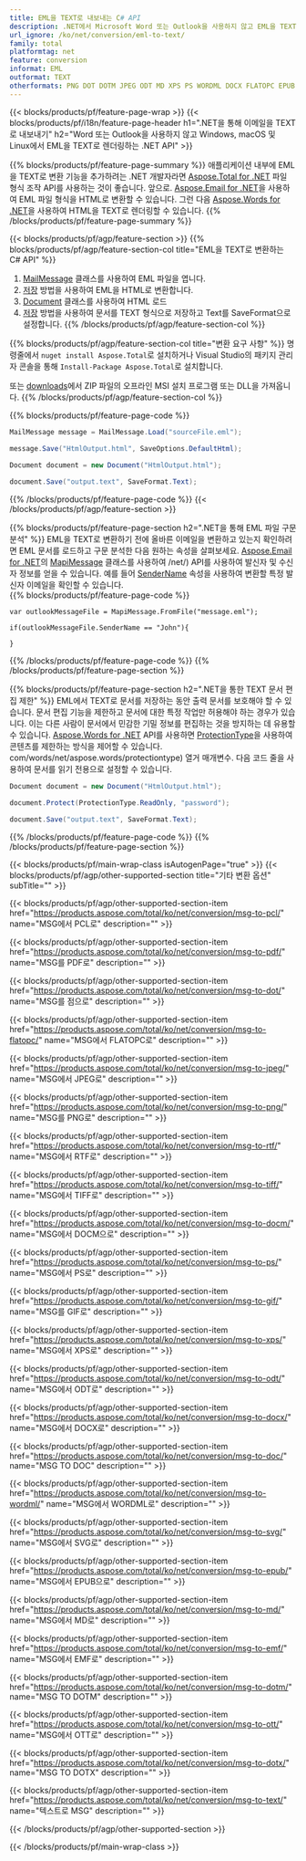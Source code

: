 ```yaml
---
title: EML을 TEXT로 내보내는 C# API
description: .NET에서 Microsoft Word 또는 Outlook을 사용하지 않고 EML을 TEXT로 변환
url_ignore: /ko/net/conversion/eml-to-text/
family: total
platformtag: net
feature: conversion
informat: EML
outformat: TEXT
otherformats: PNG DOT DOTM JPEG ODT MD XPS PS WORDML DOCX FLATOPC EPUB SVG TIFF DOTX RTF OTT DOCM DOC PDF PCL GIF TEXT EMF
---
```

{{< blocks/products/pf/feature-page-wrap >}}
{{< blocks/products/pf/i18n/feature-page-header h1=".NET을 통해 이메일을 TEXT로 내보내기" h2="Word 또는 Outlook을 사용하지 않고 Windows, macOS 및 Linux에서 EML을 TEXT로 렌더링하는 .NET API" >}}

{{% blocks/products/pf/feature-page-summary %}}
애플리케이션 내부에 EML을 TEXT로 변환 기능을 추가하려는 .NET 개발자라면 [Aspose.Total for .NET](https://products.aspose.com/total/net/) 파일 형식 조작 API를 사용하는 것이 좋습니다. 앞으로. [Aspose.Email for .NET](https://products.aspose.com/email/net/)을 사용하여 EML 파일 형식을 HTML로 변환할 수 있습니다. 그런 다음 [Aspose.Words for .NET](https://products.aspose.com/words/net/)을 사용하여 HTML을 TEXT로 렌더링할 수 있습니다.
{{% /blocks/products/pf/feature-page-summary  %}}

{{< blocks/products/pf/agp/feature-section >}}
{{% blocks/products/pf/agp/feature-section-col title="EML을 TEXT로 변환하는 C# API" %}}
1. [MailMessage](https://reference.aspose.com/eml/net/aspose.eml/mailmessage) 클래스를 사용하여 EML 파일을 엽니다.
2. [저장](https://reference.aspose.com/eml/net/aspose.eml.mailmessage/save/methods/3) 방법을 사용하여 EML을 HTML로 변환합니다.
3. [Document](https://reference.aspose.com/words/net/aspose.words/document) 클래스를 사용하여 HTML 로드
4. [저장](https://reference.aspose.com/words/net/aspose.words.document/save/methods/4) 방법을 사용하여 문서를 TEXT 형식으로 저장하고 Text를 SaveFormat으로 설정합니다.
{{% /blocks/products/pf/agp/feature-section-col %}}

{{% blocks/products/pf/agp/feature-section-col title="변환 요구 사항" %}}
명령줄에서 ```nuget install Aspose.Total```로 설치하거나 Visual Studio의 패키지 관리자 콘솔을 통해 ```Install-Package Aspose.Total```로 설치합니다.

또는 [downloads](https://downloads.aspose.com/total/net)에서 ZIP 파일의 오프라인 MSI 설치 프로그램 또는 DLL을 가져옵니다.
{{% /blocks/products/pf/agp/feature-section-col %}}

{{% blocks/products/pf/feature-page-code %}}

```cs
MailMessage message = MailMessage.Load("sourceFile.eml");
 
message.Save("HtmlOutput.html", SaveOptions.DefaultHtml);

Document document = new Document("HtmlOutput.html");

document.Save("output.text", SaveFormat.Text); 
```

{{% /blocks/products/pf/feature-page-code %}}
{{< /blocks/products/pf/agp/feature-section >}}

{{% blocks/products/pf/feature-page-section  h2=".NET을 통해 EML 파일 구문 분석" %}}
EML을 TEXT로 변환하기 전에 올바른 이메일을 변환하고 있는지 확인하려면 EML 문서를 로드하고 구문 분석한 다음 원하는 속성을 살펴보세요. [Aspose.Email for .NET](https://products.aspose.com/eml)의 [MapiMessage](https://reference.aspose.com/eml/net/aspose.eml.mapi/mapimessage) 클래스를 사용하여 /net/) API를 사용하여 발신자 및 수신자 정보를 얻을 수 있습니다. 예를 들어 [SenderName](https://reference.aspose.com/eml/net/aspose.eml.mapi/mapimessage/properties/sendername) 속성을 사용하여 변환할 특정 발신자 이메일을 확인할 수 있습니다.  
{{% blocks/products/pf/feature-page-code %}}

```cs// instantiate MapiMessage to load an EML file from disk
var outlookMessageFile = MapiMessage.FromFile("message.eml");
 
if(outlookMessageFile.SenderName == "John"){
    
}
```

{{% /blocks/products/pf/feature-page-code  %}}
{{% /blocks/products/pf/feature-page-section %}}

{{% blocks/products/pf/feature-page-section  h2=".NET을 통한 TEXT 문서 편집 제한" %}}
EML에서 TEXT로 문서를 저장하는 동안 출력 문서를 보호해야 할 수 있습니다. 문서 편집 기능을 제한하고 문서에 대한 특정 작업만 허용해야 하는 경우가 있습니다. 이는 다른 사람이 문서에서 민감한 기밀 정보를 편집하는 것을 방지하는 데 유용할 수 있습니다. [Aspose.Words for .NET](https://products.aspose.com/words/net/) API를 사용하면 [ProtectionType](https://apireference.aspose.net)을 사용하여 콘텐츠를 제한하는 방식을 제어할 수 있습니다. com/words/net/aspose.words/protectiontype) 열거 매개변수. 다음 코드 줄을 사용하여 문서를 읽기 전용으로 설정할 수 있습니다. 
```cs
Document document = new Document("HtmlOutput.html");

document.Protect(ProtectionType.ReadOnly, "password");

document.Save("output.text", SaveFormat.Text);  
```

{{% /blocks/products/pf/feature-page-code  %}}
{{% /blocks/products/pf/feature-page-section %}}

{{< blocks/products/pf/main-wrap-class isAutogenPage="true" >}}
{{< blocks/products/pf/agp/other-supported-section title="기타 변환 옵션" subTitle="" >}}

{{< blocks/products/pf/agp/other-supported-section-item href="https://products.aspose.com/total/ko/net/conversion/msg-to-pcl/" name="MSG에서 PCL로" description="" >}}

{{< blocks/products/pf/agp/other-supported-section-item href="https://products.aspose.com/total/ko/net/conversion/msg-to-pdf/" name="MSG를 PDF로" description="" >}}

{{< blocks/products/pf/agp/other-supported-section-item href="https://products.aspose.com/total/ko/net/conversion/msg-to-dot/" name="MSG를 점으로" description="" >}}

{{< blocks/products/pf/agp/other-supported-section-item href="https://products.aspose.com/total/ko/net/conversion/msg-to-flatopc/" name="MSG에서 FLATOPC로" description="" >}}

{{< blocks/products/pf/agp/other-supported-section-item href="https://products.aspose.com/total/ko/net/conversion/msg-to-jpeg/" name="MSG에서 JPEG로" description="" >}}

{{< blocks/products/pf/agp/other-supported-section-item href="https://products.aspose.com/total/ko/net/conversion/msg-to-png/" name="MSG를 PNG로" description="" >}}

{{< blocks/products/pf/agp/other-supported-section-item href="https://products.aspose.com/total/ko/net/conversion/msg-to-rtf/" name="MSG에서 RTF로" description="" >}}

{{< blocks/products/pf/agp/other-supported-section-item href="https://products.aspose.com/total/ko/net/conversion/msg-to-tiff/" name="MSG에서 TIFF로" description="" >}}

{{< blocks/products/pf/agp/other-supported-section-item href="https://products.aspose.com/total/ko/net/conversion/msg-to-docm/" name="MSG에서 DOCM으로" description="" >}}

{{< blocks/products/pf/agp/other-supported-section-item href="https://products.aspose.com/total/ko/net/conversion/msg-to-ps/" name="MSG에서 PS로" description="" >}}

{{< blocks/products/pf/agp/other-supported-section-item href="https://products.aspose.com/total/ko/net/conversion/msg-to-gif/" name="MSG를 GIF로" description="" >}}

{{< blocks/products/pf/agp/other-supported-section-item href="https://products.aspose.com/total/ko/net/conversion/msg-to-xps/" name="MSG에서 XPS로" description="" >}}

{{< blocks/products/pf/agp/other-supported-section-item href="https://products.aspose.com/total/ko/net/conversion/msg-to-odt/" name="MSG에서 ODT로" description="" >}}

{{< blocks/products/pf/agp/other-supported-section-item href="https://products.aspose.com/total/ko/net/conversion/msg-to-docx/" name="MSG에서 DOCX로" description="" >}}

{{< blocks/products/pf/agp/other-supported-section-item href="https://products.aspose.com/total/ko/net/conversion/msg-to-doc/" name="MSG TO DOC" description="" >}}

{{< blocks/products/pf/agp/other-supported-section-item href="https://products.aspose.com/total/ko/net/conversion/msg-to-wordml/" name="MSG에서 WORDML로" description="" >}}

{{< blocks/products/pf/agp/other-supported-section-item href="https://products.aspose.com/total/ko/net/conversion/msg-to-svg/" name="MSG에서 SVG로" description="" >}}

{{< blocks/products/pf/agp/other-supported-section-item href="https://products.aspose.com/total/ko/net/conversion/msg-to-epub/" name="MSG에서 EPUB으로" description="" >}}

{{< blocks/products/pf/agp/other-supported-section-item href="https://products.aspose.com/total/ko/net/conversion/msg-to-md/" name="MSG에서 MD로" description="" >}}

{{< blocks/products/pf/agp/other-supported-section-item href="https://products.aspose.com/total/ko/net/conversion/msg-to-emf/" name="MSG에서 EMF로" description="" >}}

{{< blocks/products/pf/agp/other-supported-section-item href="https://products.aspose.com/total/ko/net/conversion/msg-to-dotm/" name="MSG TO DOTM" description="" >}}

{{< blocks/products/pf/agp/other-supported-section-item href="https://products.aspose.com/total/ko/net/conversion/msg-to-ott/" name="MSG에서 OTT로" description="" >}}

{{< blocks/products/pf/agp/other-supported-section-item href="https://products.aspose.com/total/ko/net/conversion/msg-to-dotx/" name="MSG TO DOTX" description="" >}}

{{< blocks/products/pf/agp/other-supported-section-item href="https://products.aspose.com/total/ko/net/conversion/msg-to-text/" name="텍스트로 MSG" description="" >}}



{{< /blocks/products/pf/agp/other-supported-section >}}

{{< /blocks/products/pf/main-wrap-class >}}